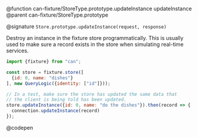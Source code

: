@function can-fixture/StoreType.prototype.updateInstance updateInstance
@parent can-fixture/StoreType.prototype

@signature `Store.prototype.updateInstance(request, response)`

  Destroy an instance in the fixture store programmatically.  This is usually
  used to make sure a record exists in the store when simulating real-time services.

  ```js
  import {fixture} from "can";

  const store = fixture.store([
    {id: 0, name: "dishes"}
  ], new QueryLogic({identity: ["id"]}));

  // In a test, make sure the store has updated the same data that
  // the client is being told has been updated.
  store.updateInstance({id: 0, name: "do the dishes"}).then(record => {
    connection.updateInstance(record)
  });
  ```
  @codepen
